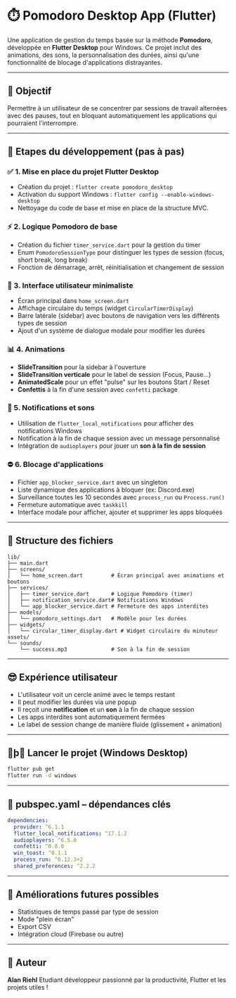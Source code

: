 # ⏱️ Pomodoro Desktop App (Flutter)

Une application de gestion du temps basée sur la méthode **Pomodoro**, développée en **Flutter Desktop** pour Windows. Ce projet inclut des animations, des sons, la personnalisation des durées, ainsi qu'une fonctionnalité de blocage d'applications distrayantes.

---

## 📖 Objectif

Permettre à un utilisateur de se concentrer par sessions de travail alternées avec des pauses, tout en bloquant automatiquement les applications qui pourraient l'interrompre.

---

## 🚀 Etapes du développement (pas à pas)

### ✅ 1. Mise en place du projet Flutter Desktop

* Création du projet : `flutter create pomodoro_desktop`
* Activation du support Windows : `flutter config --enable-windows-desktop`
* Nettoyage du code de base et mise en place de la structure MVC.

### ⚡ 2. Logique Pomodoro de base

* Création du fichier `timer_service.dart` pour la gestion du timer
* Enum `PomodoroSessionType` pour distinguer les types de session (focus, short break, long break)
* Fonction de démarrage, arrêt, réinitialisation et changement de session

### 📅 3. Interface utilisateur minimaliste

* Écran principal dans `home_screen.dart`
* Affichage circulaire du temps (widget `CircularTimerDisplay`)
* Barre latérale (sidebar) avec boutons de navigation vers les différents types de session
* Ajout d'un système de dialogue modale pour modifier les durées

### 📊 4. Animations

* **SlideTransition** pour la sidebar à l'ouverture
* **SlideTransition verticale** pour le label de session (Focus, Pause...)
* **AnimatedScale** pour un effet "pulse" sur les boutons Start / Reset
* **Confettis** à la fin d'une session avec `confetti` package

### 🔔 5. Notifications et sons

* Utilisation de `flutter_local_notifications` pour afficher des notifications Windows
* Notification à la fin de chaque session avec un message personnalisé
* Intégration de `audioplayers` pour jouer un **son à la fin de session**

### ⛔️ 6. Blocage d'applications

* Fichier `app_blocker_service.dart` avec un singleton
* Liste dynamique des applications à bloquer (ex: Discord.exe)
* Surveillance toutes les 10 secondes avec `process_run` ou `Process.run()`
* Fermeture automatique avec `taskkill`
* Interface modale pour afficher, ajouter et supprimer les apps bloquées

---

## 📂 Structure des fichiers

```
lib/
├── main.dart
├── screens/
│   └── home_screen.dart         # Écran principal avec animations et boutons
├── services/
│   ├── timer_service.dart       # Logique Pomodoro (timer)
│   ├── notification_service.dart# Notifications Windows
│   └── app_blocker_service.dart # Fermeture des apps interdites
├── models/
│   └── pomodoro_settings.dart   # Modèle pour les durées
├── widgets/
│   └── circular_timer_display.dart # Widget circulaire du minuteur
assets/
└── sounds/
    └── success.mp3              # Son à la fin de session
```

---

## 😎 Expérience utilisateur

* L'utilisateur voit un cercle animé avec le temps restant
* Il peut modifier les durées via une popup
* Il reçoit une **notification** et un **son** à la fin de chaque session
* Les apps interdites sont automatiquement fermées
* Le label de session change de manière fluide (glissement + animation)

---

## 🛏þ⃣ Lancer le projet (Windows Desktop)

```bash
flutter pub get
flutter run -d windows
```

---

## 📄 pubspec.yaml – dépendances clés

```yaml
dependencies:
  provider: ^6.1.1
  flutter_local_notifications: ^17.1.2
  audioplayers: ^6.5.0
  confetti: ^0.8.0
  win_toast: ^0.1.1
  process_run: ^0.12.3+2
  shared_preferences: ^2.2.2
```

---

## 🌟 Améliorations futures possibles

* Statistiques de temps passé par type de session
* Mode "plein écran"
* Export CSV
* Intégration cloud (Firebase ou autre)

---

## 👤 Auteur

**Alan Riehl**
Etudiant développeur passionné par la productivité, Flutter et les projets utiles !

